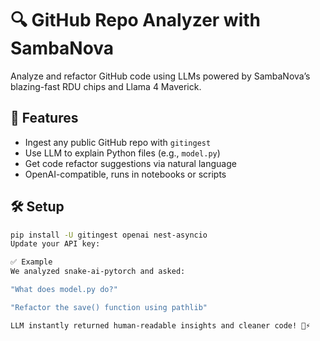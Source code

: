 # 🔍 GitHub Repo Analyzer with SambaNova

Analyze and refactor GitHub code using LLMs powered by SambaNova’s blazing-fast RDU chips and Llama 4 Maverick.

## 🚀 Features
- Ingest any public GitHub repo with `gitingest`
- Use LLM to explain Python files (e.g., `model.py`)
- Get code refactor suggestions via natural language
- OpenAI-compatible, runs in notebooks or scripts

## 🛠️ Setup

```bash
pip install -U gitingest openai nest-asyncio
Update your API key:

✅ Example
We analyzed snake-ai-pytorch and asked:

"What does model.py do?"

"Refactor the save() function using pathlib"

LLM instantly returned human-readable insights and cleaner code! 🧠⚡

